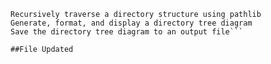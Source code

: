 ```Create a CLI application with Python’s argparse
Recursively traverse a directory structure using pathlib
Generate, format, and display a directory tree diagram
Save the directory tree diagram to an output file```

##File Updated